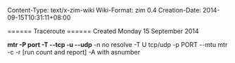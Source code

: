 Content-Type: text/x-zim-wiki
Wiki-Format: zim 0.4
Creation-Date: 2014-09-15T10:31:11+08:00

====== Traceroute ======
Created Monday 15 September 2014

**mtr -P port  -T  --tcp -u --udp**
-n no resolve
-T U  tcp/udp
-p PORT
--mtu
mtr  -c -r [run count and report]
-A with asnumber

